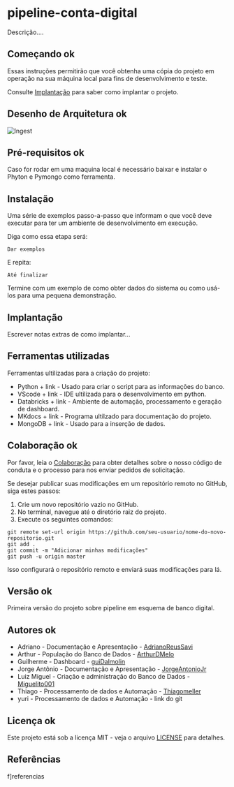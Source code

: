 # pipeline-conta-digital

Descrição....

## Começando ok

Essas instruções permitirão que você obtenha uma cópia do projeto em operação na sua máquina local para fins de desenvolvimento e teste.

Consulte [Implantação](#implantação) para saber como implantar o projeto.

## Desenho de Arquitetura ok

![Ingest](https://github.com/thiagomeller/pipeline-conta-digital/assets/100603408/905d7a53-3df5-4606-9215-3623c2062106)


## Pré-requisitos ok

Caso for rodar em uma maquina local é necessário baixar e instalar o Phyton e Pymongo como ferramenta.

## Instalação

Uma série de exemplos passo-a-passo que informam o que você deve executar para ter um ambiente de desenvolvimento em execução.

Diga como essa etapa será:
```
Dar exemplos
```
E repita:
```
Até finalizar
```
Termine com um exemplo de como obter dados do sistema ou como usá-los para uma pequena demonstração.

## Implantação

Escrever notas extras de como implantar...

## Ferramentas utilizadas

Ferramentas ultilizadas para a criação do projeto: 

* Python + link - Usado para criar o script para as informações do banco.
* VScode + link - IDE ultilizada para o desenvolvimento em python.
* Databricks + link - Ambiente de automação, processamento e geração de dashboard.
* MKdocs + link - Programa ultilzado para documentação do projeto.
* MongoDB + link - Usado para a inserção de dados.
  
## Colaboração ok

Por favor, leia o [Colaboração](#colaboração) para obter detalhes sobre o nosso código de conduta e o processo para nos enviar pedidos de solicitação.

Se desejar publicar suas modificações em um repositório remoto no GitHub, siga estes passos:

1. Crie um novo repositório vazio no GitHub.
2. No terminal, navegue até o diretório raiz do projeto.
3. Execute os seguintes comandos:
```
git remote set-url origin https://github.com/seu-usuario/nome-do-novo-repositorio.git
git add .
git commit -m "Adicionar minhas modificações"
git push -u origin master
```
Isso configurará o repositório remoto e enviará suas modificações para lá.

## Versão ok

Primeira versão do projeto sobre pipeline em esquema de banco digital.

## Autores ok

* Adriano - Documentação e Apresentação - [AdrianoReusSavi](https://github.com/AdrianoReusSavi)
* Arthur - População do Banco de Dados - [ArthurDMelo](https://github.com/ArthurDMello)
* Guilherme - Dashboard - [guiDalmolin](https://github.com/GuiDalmolin)
* Jorge Antônio - Documentação e Apresentação - [JorgeAntonioJr](https://github.com/JorgeAntonioJr)
* Luiz Miguel - Criação e administração do Banco de Dados - [Miguelito001](https://github.com/Miguelito001)
* Thiago - Processamento de dados e Automação - [Thiagomeller](https://github.com/thiagomeller)
* yuri - Processamento de dados e Automação - link do git

## Licença ok

Este projeto está sob a licença MIT - veja o arquivo [LICENSE](LICENSE) para detalhes.

## Referências

f]referencias

